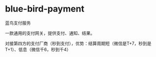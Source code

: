 # blue-bird-payment
蓝鸟支付服务

一款通用的支付网关，提供支付、通知、结果。

对接第四方的支付厂商（秒到支付），优势：结算周期短（微信是T+7，秒到是T+1）、低息（微信千6，秒到千4）
